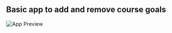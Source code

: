 ## Basic app to add and remove course goals

![App Preview](https://user-images.githubusercontent.com/41292529/82757168-95cca380-9dd6-11ea-8346-43470e5a25ca.jpg)
